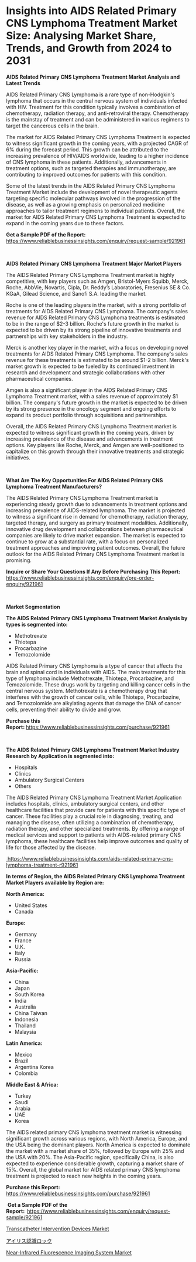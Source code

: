 <p><h1>Insights into AIDS Related Primary CNS Lymphoma Treatment Market Size: Analysing Market Share, Trends, and Growth from 2024 to 2031</h1></p><p><strong>AIDS Related Primary CNS Lymphoma Treatment Market Analysis and Latest Trends</strong></p>
<p><p>AIDS Related Primary CNS Lymphoma is a rare type of non-Hodgkin's lymphoma that occurs in the central nervous system of individuals infected with HIV. Treatment for this condition typically involves a combination of chemotherapy, radiation therapy, and anti-retroviral therapy. Chemotherapy is the mainstay of treatment and can be administered in various regimens to target the cancerous cells in the brain.</p><p>The market for AIDS Related Primary CNS Lymphoma Treatment is expected to witness significant growth in the coming years, with a projected CAGR of 6% during the forecast period. This growth can be attributed to the increasing prevalence of HIV/AIDS worldwide, leading to a higher incidence of CNS lymphoma in these patients. Additionally, advancements in treatment options, such as targeted therapies and immunotherapy, are contributing to improved outcomes for patients with this condition.</p><p>Some of the latest trends in the AIDS Related Primary CNS Lymphoma Treatment Market include the development of novel therapeutic agents targeting specific molecular pathways involved in the progression of the disease, as well as a growing emphasis on personalized medicine approaches to tailor treatment regimens to individual patients. Overall, the market for AIDS Related Primary CNS Lymphoma Treatment is expected to expand in the coming years due to these factors.</p></p>
<p><strong>Get a Sample PDF of the Report:&nbsp;</strong> <a href="https://www.reliablebusinessinsights.com/enquiry/request-sample/921961">https://www.reliablebusinessinsights.com/enquiry/request-sample/921961</a></p>
<p>&nbsp;</p>
<p><strong>AIDS Related Primary CNS Lymphoma Treatment Major Market Players</strong></p>
<p><p>The AIDS Related Primary CNS Lymphoma Treatment market is highly competitive, with key players such as Amgen, Bristol-Myers Squibb, Merck, Roche, AbbVie, Novartis, Cipla, Dr. Reddy’s Laboratories, Fresenius SE & Co. KGaA, Gilead Science, and Sanofi S.A. leading the market.</p><p>Roche is one of the leading players in the market, with a strong portfolio of treatments for AIDS Related Primary CNS Lymphoma. The company's sales revenue for AIDS Related Primary CNS Lymphoma treatments is estimated to be in the range of $2-3 billion. Roche's future growth in the market is expected to be driven by its strong pipeline of innovative treatments and partnerships with key stakeholders in the industry.</p><p>Merck is another key player in the market, with a focus on developing novel treatments for AIDS Related Primary CNS Lymphoma. The company's sales revenue for these treatments is estimated to be around $1-2 billion. Merck's market growth is expected to be fueled by its continued investment in research and development and strategic collaborations with other pharmaceutical companies.</p><p>Amgen is also a significant player in the AIDS Related Primary CNS Lymphoma Treatment market, with a sales revenue of approximately $1 billion. The company's future growth in the market is expected to be driven by its strong presence in the oncology segment and ongoing efforts to expand its product portfolio through acquisitions and partnerships.</p><p>Overall, the AIDS Related Primary CNS Lymphoma Treatment market is expected to witness significant growth in the coming years, driven by increasing prevalence of the disease and advancements in treatment options. Key players like Roche, Merck, and Amgen are well-positioned to capitalize on this growth through their innovative treatments and strategic initiatives.</p></p>
<p>&nbsp;</p>
<p><strong>What Are The Key Opportunities For AIDS Related Primary CNS Lymphoma Treatment Manufacturers?</strong></p>
<p><p>The AIDS Related Primary CNS Lymphoma Treatment market is experiencing steady growth due to advancements in treatment options and increasing prevalence of AIDS-related lymphoma. The market is projected to witness a significant rise in demand for chemotherapy, radiation therapy, targeted therapy, and surgery as primary treatment modalities. Additionally, innovative drug development and collaborations between pharmaceutical companies are likely to drive market expansion. The market is expected to continue to grow at a substantial rate, with a focus on personalized treatment approaches and improving patient outcomes. Overall, the future outlook for the AIDS Related Primary CNS Lymphoma Treatment market is promising.</p></p>
<p><strong>Inquire or Share Your Questions If Any Before Purchasing This Report:</strong> <a href="https://www.reliablebusinessinsights.com/enquiry/pre-order-enquiry/921961">https://www.reliablebusinessinsights.com/enquiry/pre-order-enquiry/921961</a></p>
<p>&nbsp;</p>
<p><strong>Market Segmentation</strong></p>
<p><strong>The AIDS Related Primary CNS Lymphoma Treatment Market Analysis by types is segmented into:</strong></p>
<p><ul><li>Methotrexate</li><li>Thiotepa</li><li>Procarbazine</li><li>Temozolomide</li></ul></p>
<p><p>AIDS Related Primary CNS Lymphoma is a type of cancer that affects the brain and spinal cord in individuals with AIDS. The main treatments for this type of lymphoma include Methotrexate, Thiotepa, Procarbazine, and Temozolomide. These drugs work by targeting and killing cancer cells in the central nervous system. Methotrexate is a chemotherapy drug that interferes with the growth of cancer cells, while Thiotepa, Procarbazine, and Temozolomide are alkylating agents that damage the DNA of cancer cells, preventing their ability to divide and grow.</p></p>
<p><strong>Purchase this Report:&nbsp;</strong><a href="https://www.reliablebusinessinsights.com/purchase/921961">https://www.reliablebusinessinsights.com/purchase/921961</a></p>
<p>&nbsp;</p>
<p><strong>The AIDS Related Primary CNS Lymphoma Treatment Market Industry Research by Application is segmented into:</strong></p>
<p><ul><li>Hospitals</li><li>Clinics</li><li>Ambulatory Surgical Centers</li><li>Others</li></ul></p>
<p><p>The AIDS Related Primary CNS Lymphoma Treatment Market Application includes hospitals, clinics, ambulatory surgical centers, and other healthcare facilities that provide care for patients with this specific type of cancer. These facilities play a crucial role in diagnosing, treating, and managing the disease, often utilizing a combination of chemotherapy, radiation therapy, and other specialized treatments. By offering a range of medical services and support to patients with AIDS-related primary CNS lymphoma, these healthcare facilities help improve outcomes and quality of life for those affected by the disease.</p></p>
<p><a href="https://www.reliablebusinessinsights.com/aids-related-primary-cns-lymphoma-treatment-r921961">&nbsp;https://www.reliablebusinessinsights.com/aids-related-primary-cns-lymphoma-treatment-r921961</a></p>
<p><strong>In terms of Region, the AIDS Related Primary CNS Lymphoma Treatment Market Players available by Region are:</strong></p>
<p>
    <p> <strong> North America: </strong>
        <ul>
            <li>United States</li>
            <li>Canada</li>
        </ul>
        </p> 
    <p> <strong> Europe: </strong>
        <ul>
            <li>Germany</li>
            <li>France</li>
            <li>U.K.</li>
            <li>Italy</li>
            <li>Russia</li>
        </ul>
        </p> 
    <p> <strong> Asia-Pacific: </strong>
        <ul>
            <li>China</li>
            <li>Japan</li>
            <li>South Korea</li>
            <li>India</li>
            <li>Australia</li>
            <li>China Taiwan</li>
            <li>Indonesia</li>
            <li>Thailand</li>
            <li>Malaysia</li>
        </ul>
        </p> 
    <p> <strong> Latin America: </strong>
        <ul>
            <li>Mexico</li>
            <li>Brazil</li>
            <li>Argentina Korea</li>
            <li>Colombia</li>
        </ul>
        </p> 
    <p> <strong> Middle East & Africa: </strong>
        <ul>
            <li>Turkey</li>
            <li>Saudi</li>
            <li>Arabia</li>
            <li>UAE</li>
            <li>Korea</li>
        </ul>
    </p>
    </p>
<p><p>The AIDS related primary CNS lymphoma treatment market is witnessing significant growth across various regions, with North America, Europe, and the USA being the dominant players. North America is expected to dominate the market with a market share of 35%, followed by Europe with 25% and the USA with 20%. The Asia-Pacific region, specifically China, is also expected to experience considerable growth, capturing a market share of 15%. Overall, the global market for AIDS related primary CNS lymphoma treatment is projected to reach new heights in the coming years.</p></p>
<p><strong>Purchase this Report: </strong><a href="https://www.reliablebusinessinsights.com/purchase/921961">https://www.reliablebusinessinsights.com/purchase/921961</a></p>
<p>&nbsp;<strong>Get a Sample PDF of the Report:&nbsp;&nbsp;</strong><a href="https://www.reliablebusinessinsights.com/enquiry/request-sample/921961">https://www.reliablebusinessinsights.com/enquiry/request-sample/921961</a></p>
<p><strong></strong></p>
<p><p><a href="https://github.com/flwellarose/Market-Research-Report-List-1/blob/main/transcatheter-intervention-devices-market.md">Transcatheter Intervention Devices Market</a></p><p><a href="https://github.com/KenyonJohns/Market-Research-Report-List-1/blob/main/2978891175233.md">アイリス認識ロック</a></p><p><a href="https://github.com/AndreanneHane2023/Market-Research-Report-List-1/blob/main/near-infrared-fluorescence-imaging-system-market.md">Near-Infrared Fluorescence Imaging System Market</a></p></p>